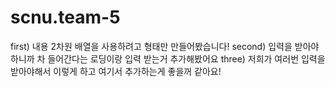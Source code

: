 # scnu.team-5
first) 내용 2차원 배열을 사용하려고 형태만 만들어봤습니다!
second) 입력을 받아야하니까 차 들어간다는 로딩이랑 입력 받는거 추가해봤어요
three) 저희가 여러번 입력을 받아야해서 이렇게 하고 여기서 추가하는게 좋을꺼 같아요!
